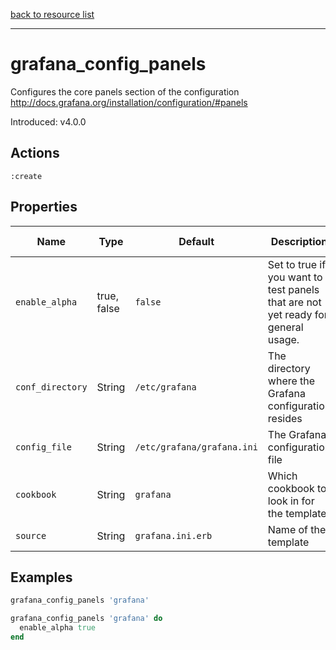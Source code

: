 [back to resource list](https://github.com/sous-chefs/grafana#resources)

---

# grafana_config_panels

Configures the core panels section of the configuration <http://docs.grafana.org/installation/configuration/#panels>

Introduced: v4.0.0

## Actions

`:create`

## Properties

| Name                      | Type          |  Default                    | Description                                                               | Allowed Values
| ------------------------- | ------------- | --------------------------- | ------------------------------------------------------------------------- | --------------- |
| `enable_alpha`            | true, false   | `false`                     | Set to true if you want to test panels that are not yet ready for general usage.| true, false
| `conf_directory`          | String        | `/etc/grafana`              | The directory where the Grafana configuration resides                     | Valid directory
| `config_file`             | String        | `/etc/grafana/grafana.ini`  | The Grafana configuration file                                            | Valid file path
| `cookbook`                | String        | `grafana`                   | Which cookbook to look in for the template                                |
| `source`                  | String        | `grafana.ini.erb`           | Name of the template                                                      |

## Examples

```ruby
grafana_config_panels 'grafana'
```

```ruby
grafana_config_panels 'grafana' do
  enable_alpha true
end
```
